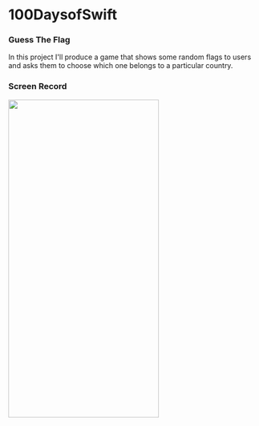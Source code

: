 # 100DaysofSwift
### Guess The Flag
In this project I'll produce a game that shows some random flags to users and asks them to choose which one belongs to a particular country.
### Screen Record
<img src="https://user-images.githubusercontent.com/100798803/159565781-cd5171de-99fe-4bd1-b4dd-e69b9556f66f.gif" width="300" height="635"/>
